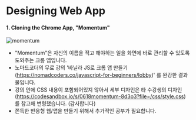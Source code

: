 # Designing Web App

#### **1. Cloning the Chrome App, "Momentum"**

![momentum](https://user-images.githubusercontent.com/59073612/126278086-70838817-af40-4606-a3a4-fbd21d434d4b.gif)

- "Momentum"은 자신의 이름을 적고 해야하는 일을 화면에 바로 관리할 수 있도록 도와주는 크롬 앱입니다.
- 노마드코더의 무료 강의 '바닐라 JS로 크롬 앱 만들기(https://nomadcoders.co/javascript-for-beginners/lobby)' 를 완강한 결과물입니다.
- 강의 안에 CSS 내용이 포함되어있지 않아서 세부 디자인은 타 수강생의 디자인(https://codesandbox.io/s/0618momentum-8d3o3?file=/css/style.css) 를 참고해 변형했습니다. (감사합니다)
- 쫀득한 반응형 웹/앱을 만들기 위해서 추가적인 공부가 필요합니다.
